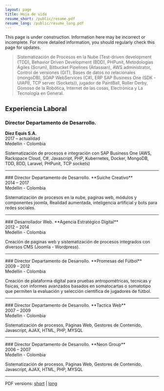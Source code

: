 ```yaml
---
layout: page
title: Hoja de vida
resume_short: /public/resume.pdf
resume_long: /public/resume_long.pdf
---
```


<p class="message">
This page is under construction. Information here may be incorrect or incomplete. For more detailed information, you should regularly check this page for updates.
</p>

<blockquote>
Sistematización de Procesos en la Nube (Test-driven development (TDD), Behavior Driven Development (BDD), PHPunit, Metodologías Ágiles (Scrum), Bitbucket Pipelines (Atlassian), AWS administrator, Control de versiones (GIT), Bases de datos no relacionales (mongoDB), SOAP WebServices (C#), ERP SAP Business One (SDK - UIAPI), TCP server (Sockets)), jugador de PaintBall, Roller Derby, Gomoso de la Robótica, Internet de las cosas, Electrónica y La Tecnología en General.
</blockquote>

## Experiencia Laboral

### Director Departamento de Desarrollo.
**Diez Equis S.A.**<br>
2017 – actualidad<br>
Medellin - Colombia<br>

Sistematización de procesos e integración con SAP Business One (AWS, Rackspace Cloud, C#, Javascript, PHP, Kubernetes, Docker, MongoDB, TDD, BDD, Laravel, PHPunit, TCP sockets)
<hr/>
### Director Departamento de Desarrollo.
**Suiche Creativo**<br>
2014 – 2017<br>
Medellin - Colombia<br>

Sistematización de procesos en la nube, paginas web, módulos y componentes joomla, Realidad aumentada, inteligencia artificial y bots para redes sociales.
<hr/>
### Desarrollador Web.
**Agencia Estratégico Digital**<br>
2012 – 2014<br>
Medellin - Colombia<br>

Creación de paginas web y sistematización de procesos integrados con diversos CMS (Joomla - Wordpress).
<hr/>
### Director Departamento de Desarrollo.
**Promesas del Fútbol**<br>
2009 – 2012<br>
Medellin - Colombia<br>

Creación de plataforma digital para pruebas antropométricas, tecnicas y fisicas, con informes avanzados basados en somatocartas o somatotipo que permiten la evaluación y selección científica de jugadores de fútbol.
<hr>
### Director Departamento de Desarrollo.
**Tactica Web**<br>
2007 – 2009<br>
Medellin - Colombia<br>

Sistematización de procesos, Páginas Web, Gestores de Contenido, Javascript, AJAX, HTML, PHP, MYSQL
<hr>
### Director Departamento de Desarrollo.
**Neon Group**<br>
2006 – 2007<br>
Medellin - Colombia<br>

Sistematización de procesos, Páginas Web, Gestores de Contenido, Javascript, AJAX, HTML, PHP, MYSQL

<hr/>
<div id="cf-pdf-down">PDF versions: <a href="{{ page.resume_short }}">short</a>&nbsp;|&nbsp;<a href="{{ page.resume_long }}">long</a></div>
